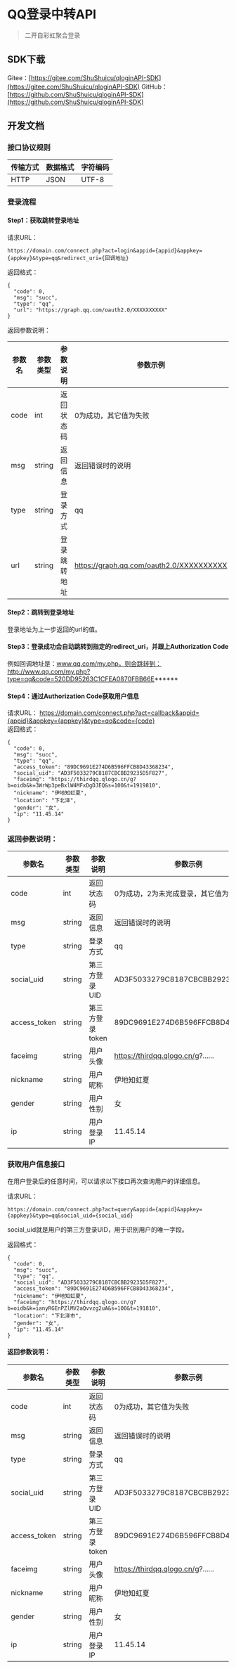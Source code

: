 # QQ登录中转API
 > 二开自彩虹聚合登录

## SDK下载

Gitee：[https://gitee.com/ShuShuicu/qloginAPI-SDK](https://gitee.com/ShuShuicu/qloginAPI-SDK)
GitHub：[https://github.com/ShuShuicu/qloginAPI-SDK](https://github.com/ShuShuicu/qloginAPI-SDK)

## 开发文档
### 接口协议规则

|传输方式 |数据格式|字符编码|
| --- | --- | --- |
|HTTP|JSON|UTF-8|

### 登录流程
#### Step1：获取跳转登录地址  
请求URL：
~~~
https://domain.com/connect.php?act=login&appid={appid}&appkey={appkey}&type=qq&redirect_uri={回调地址}  
~~~
返回格式：
~~~
{
  "code": 0,
  "msg": "succ",
  "type": "qq",
  "url": "https://graph.qq.com/oauth2.0/XXXXXXXXXX"
}
~~~
返回参数说明：


| 参数名 | 参数类型 | 参数说明 | 参数示例 |
|--------|----------|----------|----------|
| code   | int      | 返回状态码 | 0为成功，其它值为失败 |
| msg    | string   | 返回信息 | 返回错误时的说明 |
| type   | string   | 登录方式 | qq |
| url    | string   | 登录跳转地址 | https://graph.qq.com/oauth2.0/XXXXXXXXXX |

#### Step2：跳转到登录地址
登录地址为上一步返回的url的值。

#### Step3：登录成功会自动跳转到指定的redirect_uri，并跟上Authorization Code
例如回调地址是：www.qq.com/my.php，则会跳转到：  
http://www.qq.com/my.php?type=qq&code=520DD95263C1CFEA0870FBB66E******

#### Step4：通过Authorization Code获取用户信息
请求URL： https://domain.com/connect.php?act=callback&appid={appid}&appkey={appkey}&type=qq&code={code}  
返回格式：
~~~
{
  "code": 0,
  "msg": "succ",
  "type": "qq",
  "access_token": "89DC9691E274D6B596FFCB8D43368234",
  "social_uid": "AD3F5033279C8187CBCBB29235D5F827",
  "faceimg": "https://thirdqq.qlogo.cn/g?b=oidb&k=3WrWp3peBxlW4MFxDgDJEQ&s=100&t=1919810",
  "nickname": "伊地知虹夏",
  "location": "下北泽",
  "gender": "女",
  "ip": "11.45.14"
}
~~~

### 返回参数说明：

| 参数名       | 参数类型 | 参数说明                         | 参数示例                                   |
|--------------|----------|----------------------------------|--------------------------------------------|
| code         | int      | 返回状态码                       | 0为成功，2为未完成登录，其它值为失败       |
| msg          | string   | 返回信息                         | 返回错误时的说明                           |
| type         | string   | 登录方式                         | qq                                         |
| social_uid   | string   | 第三方登录UID                    | AD3F5033279C8187CBCBB29235D5F827             |
| access_token | string   | 第三方登录token                  | 89DC9691E274D6B596FFCB8D43368234             |
| faceimg      | string   | 用户头像                         | https://thirdqq.qlogo.cn/g?......            |
| nickname     | string   | 用户昵称                         | 伊地知虹夏                               |
| gender       | string   | 用户性别                         | 女                                         |
| ip           | string   | 用户登录IP                       | 11.45.14                                  |

### 获取用户信息接口
在用户登录后的任意时间，可以请求以下接口再次查询用户的详细信息。

请求URL：
~~~
https://domain.com/connect.php?act=query&appid={appid}&appkey={appkey}&type=qq&social_uid={social_uid}
~~~
social_uid就是用户的第三方登录UID，用于识别用户的唯一字段。

返回格式：
~~~
{
  "code": 0,
  "msg": "succ",
  "type": "qq",
  "social_uid": "AD3F5033279C8187CBCBB29235D5F827",
  "access_token": "89DC9691E274D6B596FFCB8D43368234",
  "nickname": "伊地知虹夏",
  "faceimg": "https://thirdqq.qlogo.cn/g?b=oidb&k=ianyRGEnPZlMV2aQvvzg2uA&s=100&t=191810",
  "location": "下北泽市",
  "gender": "女",
  "ip": "11.45.14"
}
~~~

#### 返回参数说明：

| 参数名       | 参数类型 | 参数说明                         | 参数示例                                   |
|--------------|----------|----------------------------------|--------------------------------------------|
| code         | int      | 返回状态码                       | 0为成功，其它值为失败                      |
| msg          | string   | 返回信息                         | 返回错误时的说明                           |
| type         | string   | 登录方式                         | qq                                         |
| social_uid   | string   | 第三方登录UID                    | AD3F5033279C8187CBCBB29235D5F827             |
| access_token | string   | 第三方登录token                  | 89DC9691E274D6B596FFCB8D43368234             |
| faceimg      | string   | 用户头像                         | https://thirdqq.qlogo.cn/g?......            |
| nickname     | string   | 用户昵称                         | 伊地知虹夏                               |
| gender       | string   | 用户性别                         | 女                                         |
| ip           | string   | 用户登录IP                       | 11.45.14                                  |
